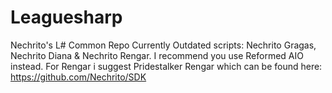 # Leaguesharp

Nechrito's L# Common Repo
Currently Outdated scripts: Nechrito Gragas, Nechrito Diana & Nechrito Rengar.
I recommend you use Reformed AIO instead.
For Rengar i suggest Pridestalker Rengar which can be found here: https://github.com/Nechrito/SDK
